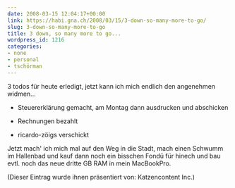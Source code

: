 ```yaml
---
date: 2008-03-15 12:04:17+00:00
link: https://habi.gna.ch/2008/03/15/3-down-so-many-more-to-go/
slug: 3-down-so-many-more-to-go
title: 3 down, so many more to go...
wordpress_id: 1216
categories:
- none
- personal
- tschörman
---
```


3 todos für heute erledigt, jetzt kann ich mich endlich den angenehmen widmen...




+ Steuererklärung gemacht, am Montag dann ausdrucken und abschicken




+ Rechnungen bezahlt




+ ricardo-zöigs verschickt




Jetzt mach' ich mich mal auf den Weg in die Stadt, mach einen Schwumm im Hallenbad und kauf dann noch ein bisschen Fondü für hinech und bau evtl. noch das neue dritte GB RAM in mein MacBookPro.




(Dieser Eintrag wurde ihnen präsentiert von: Katzencontent Inc.)



